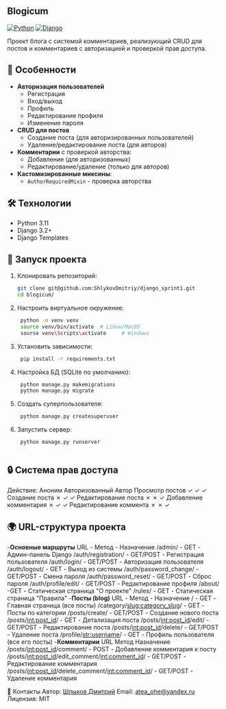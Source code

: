 ## Blogicum

[![Python](https://img.shields.io/badge/Python-3.11-blue.svg)](https://python.org)
[![Django](https://img.shields.io/badge/Django-3.2+-green.svg)](https://djangoproject.com)

Проект блога с системой комментариев, реализующий CRUD для постов и комментариев с авторизацией и проверкой прав доступа.

## 🌟 Особенности

- **Авторизация пользователей** 
  - Регистрация
  - Вход/выход
  - Профиль
  - Редактирование профиля
  - Изменение пароля
- **CRUD для постов** 
  - Создание поста (для авторизированных пользователей)
  - Удаление/редактирование поста (для авторов)
- **Комментарии** с проверкой авторства:
  - Добавление (для авторизованных)
  - Редактирование/удаление (только для авторов)
- **Кастомизированные миксины**:
  - `AuthorRequiredMixin` - проверка авторства


## 🛠 Технологии

- Python 3.11
- Django 3.2+
- Django Templates

## 🚀 Запуск проекта

1. Клонировать репозиторий:
   ```bash
   git clone git@github.com:ShlykovDmitriy/django_sprint1.git
   cd blogicum/
2. Настроить виртуальное окружение:

   ```bash
    python -m venv venv
    source venv/bin/activate  # Linux/MacOS
    sourse venv\Scripts\activate     # Windows
3. Установить зависимости:

   ```bash
    pip install -r requirements.txt
4. Настройка БД (SQLite по умолчанию):

   ```bash
    python manage.py makemigrations
    python manage.py migrate
5. Создать суперпользователя:

   ```bash
    python manage.py createsuperuser
6. Запустить сервер:

   ```bash
    python manage.py runserver



## 🔒 Система прав доступа
Действие:	Аноним	Авторизованный	Автор
Просмотр постов	✓	✓	✓
Создание поста	✗	✓	✓
Редактирование поста	✗	✗	✓
Добавление комментария	✗	✓	✓
Редактирование коммента	✗	✗	✓

## 🌍 URL-структура проекта
-**Основные маршруты**
URL	 - Метод - 	Назначение
/admin/	- GET -	Админ-панель Django
/auth/registration/	- GET/POST -	Регистрация пользователя
/auth/login/ -	GET/POST -	Авторизация пользователя
/auth/logout/ -	GET -	Выход из системы
/auth/password_change/	- GET/POST -	Смена пароля
/auth/password_reset/ -	GET/POST -	Сброс пароля
/auth/profile/edit/ - GET/POST -	Редактирование профиля
/about/	 -GET -	Статическая страница "О проекте"
/rules/	- GET -	Статическая страница "Правила"
-**Посты (blog)**
URL	- Метод	- Назначение
/ -	GET -	Главная страница (все посты)
/category/<slug:category_slug>/	- GET -	Посты по категории
/posts/create/ -	GET/POST -	Создание нового поста
/posts/<int:post_id>/ -	GET -	Детализация поста
/posts/<int:post_id>/edit/	- GET/POST -	Редактирование поста
/posts/<int:post_id>/delete/ -	GET/POST -	Удаление поста
/profile/<str:username>/ -	GET	 - Профиль пользователя (все его посты)
-**Комментарии**
URL	Метод	Назначение
/posts/<int:post_id>/comment/	- POST	- Добавление комментария к посту
/posts/<int:post_id>/edit_comment/<int:comment_id>/ -	GET/POST - 	Редактирование комментария
/posts/<int:post_id>/delete_comment/<int:comment_id>/ -	GET/POST -	Удаление комментария





📧 Контакты
Автор: [Шлыков Дмитрий](https://github.com/ShlykovDmitriy)
Email: atea_ohe@yandex.ru
Лицензия: MIT
